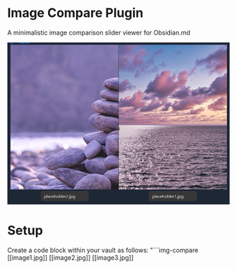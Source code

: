 # Image Compare Plugin
A minimalistic image comparison slider viewer for Obsidian.md

![](/images/preview.png)

# Setup
Create a code block within your vault as follows:
"```img-compare
[[image1.jpg]]
[[image2.jpg]]
[[image3.jpg]]
```"

